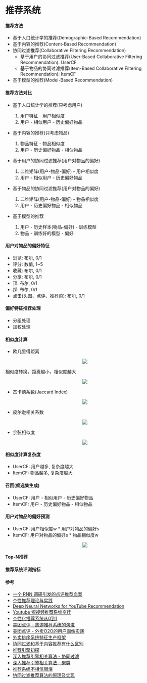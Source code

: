 # 推荐系统

#### 推荐方法

* 基于人口统计学的推荐(Demographic-Based Recommendation)
* 基于内容的推荐(Content-Based Recommendation)
* 协同过滤推荐(Collaborative Filtering Recommendation)
    * 基于用户的协同过滤推荐(User-Based Collaborative Filtering Recommendation): UserCF
    * 基于物品的协同过滤推荐(Item-Based Collaborative Filtering Recommendation): ItemCF
* 基于模型的推荐(Model-Based Recommendation)

#### 推荐方法对比

* 基于人口统计学的推荐(只考虑用户)

    1. 用户特征 - 用户相似度
    2. 用户 - 相似用户 -  历史偏好物品

* 基于内容的推荐(只考虑物品)

    1. 物品特征 - 物品相似度
    2. 用户 - 历史偏好物品 - 相似物品

* 基于用户的协同过滤推荐(用户对物品的偏好)

    1. 二维矩阵(用户-物品-偏好) - 用户相似度
    2. 用户 - 相似用户 -  历史偏好物品

* 基于物品的协同过滤推荐(用户对物品的偏好)

    1. 二维矩阵(用户-物品-偏好) - 物品相似度
    2. 用户 - 历史偏好物品 - 相似物品

* 基于模型的推荐

    1. 用户 - 历史样本(物品-偏好) - 训练模型
    2. 物品 - 训练好的模型 - 偏好

#### 用户对物品的偏好特征

* 浏览: 布尔, 0/1
* 评分: 数值, 1~5
* 收藏: 布尔, 0/1
* 分享: 布尔, 0/1
* 顶: 布尔, 0/1
* 踩: 布尔, 0/1
* 点击(头图、点评、推荐菜): 布尔, 0/1

#### 偏好特征推荐处理

* 分组处理
* 加权处理

#### 相似度计算

* 欧几里得距离

<div align="center"><img src="http://latex.codecogs.com/svg.latex?d(x,y)=\sqrt{\sum_{i=1}^{n}(x_{i}-y_{i})^{2}}" /></a></div>

相似度转换，距离越小，相似度越大

<div align="center"><img src="http://latex.codecogs.com/svg.latex?sim(x,y)=\frac{1}{1&plus;d(x,y)}" /></div>

* 杰卡德系数(Jaccard Index)

<div align="center"><img src="http://latex.codecogs.com/svg.latex?J(A,B)=\frac{\left&space;|&space;A\cap&space;B&space;\right&space;|}{\left&space;|&space;A\cup&space;B&space;\right&space;|}=\frac{\left&space;|&space;A\cap&space;B&space;\right&space;|}{\left&space;|&space;A&space;\right&space;|&plus;\left&space;|&space;B&space;\right&space;|-\left&space;|&space;A\cap&space;B&space;\right&space;|}" /></a></div>

* 皮尔逊相关系数

<div align="center"><img src="http://latex.codecogs.com/svg.latex?P(x,y)=\frac{\sum&space;x_{i}y_{i}-n\bar{x}\bar{y}}{\sqrt{\sum&space;x_{i}^2-n\bar{x}^2}\sqrt{\sum&space;y_{i}^2-n\bar{y}^2}}" /></a></div>

* 余弦相似度

<div align="center"><img src="http://latex.codecogs.com/svg.latex?T(x,y)=\frac{\sum&space;x_{i}y{i}}{\sqrt{\sum&space;x_{i}^{2}}\sqrt{\sum&space;y_{i}^{2}}}" /></a></div>

#### 相似度计算复杂度

* UserCF: 用户越多, 复杂度越大
* ItemCF: 物品越多, 复杂度越大

#### 召回(候选集生成)

* UserCF: 用户 - 相似用户 -  历史偏好物品
* ItemCF: 用户 - 历史偏好物品 - 相似物品

#### 用户对物品的偏好预测

* UserCF: 用户相似度w * 用户对物品的偏好s
* ItemCF: 用户对物品的偏好s * 物品相似度w

<div align="center"><img src="http://latex.codecogs.com/svg.latex?P=\sum&space;w_{i}s_{j}" /></a></div>

#### Top-N推荐

#### 推荐系统评测指标

#### 参考

* [一个 RNN 调研引发的点评推荐血案](https://www.qcloud.com/community/article/826536)
* [个性推荐理论与实践](https://www.qcloud.com/community/article/383583)
* [Deep Neural Networks for YouTube Recommendation](http://www.jianshu.com/p/c5b8268d273b)
* [Youtube 短视频推荐系统变迁](https://www.qcloud.com/community/article/989677)
* [个性化推荐系统从0到1](https://www.qcloud.com/community/article/850053)
* [美团点评 - 旅游推荐系统的演进](https://tech.meituan.com/travel-recsys.html)
* [美团点评 - 外卖O2O的用户画像实践](https://tech.meituan.com/waimai-ups.html)
* [外卖排序系统特征生产框架](https://tech.meituan.com/feature_pipeline.html)
* [协同过滤和基于内容推荐有什么区别](https://www.zhihu.com/question/19971859)
* [推荐引擎初探](https://www.ibm.com/developerworks/cn/web/1103_zhaoct_recommstudy1/index.html)
* [深入推荐引擎相关算法 - 协同过滤](https://www.ibm.com/developerworks/cn/web/1103_zhaoct_recommstudy2/index.html)
* [深入推荐引擎相关算法 - 聚类](https://www.ibm.com/developerworks/cn/web/1103_zhaoct_recommstudy3/index.html)
* [推荐系统不相信眼泪](http://iyao.ren/2017/02/28/itemcf/)
* [协同过滤推荐算法的原理及实现](http://blog.csdn.net/yimingsilence/article/details/54934302)
